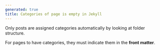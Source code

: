 ```yaml
---
generated: true
title: Categories of page is empty in Jekyll
---
```


<div markdown="1" class="ans">
Only posts are assigned categories automatically by looking at folder structure.
</div>

For pages to have categories, they must indicate them in the **front matter**.
